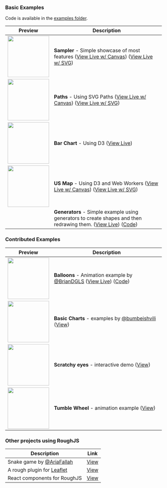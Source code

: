### Basic Examples

Code is available in the [examples folder](https://github.com/pshihn/rough/tree/master/docs/examples).

| Preview | Description |
| --- | --- |
| <img width="133" src="http://roughjs.com/images/examples/sampler.png"> | **Sampler** - Simple showcase of most features ([View Live w/ Canvas](http://roughjs.com/examples/sampler.html)) ([View Live w/ SVG](http://roughjs.com/examples/sampler-svg.html)) |
| <img width="133" src="http://roughjs.com/images/examples/paths.png"> | **Paths** - Using SVG Paths ([View Live w/ Canvas](http://roughjs.com/examples/paths.html)) ([View Live w/ SVG](http://roughjs.com/examples/paths-svg.html)) |
| <img width="133" src="http://roughjs.com/images/examples/bar-chart.png"> | **Bar Chart** - Using D3 ([View Live](http://roughjs.com/examples/bar-chart.html))|
| <img width="133" src="http://roughjs.com/images/examples/us-map.png"> | **US Map** - Using D3 and Web Workers ([View Live w/ Canvas](http://roughjs.com/examples/us-map.html)) ([View Live w/ SVG](http://roughjs.com/examples/us-map-svg.html)) |
| | **Generators** - Simple example using generators to create shapes and then redrawing them. ([View Live](http://roughjs.com/examples/generator.html)) ([Code](https://github.com/pshihn/rough/blob/master/docs/examples/generator.html))

### Contributed Examples

| Preview | Description |
| --- | --- |
| <img width="133" src="https://roughjs.com/images/examples/contributed/balloons.png"> | **Balloons** - Animation example by [@BrianDGLS](https://github.com/BrianDGLS) ([View Live](https://roughjs.com/examples/contributed/balloon-animation.html)) ([Code](https://github.com/pshihn/rough/blob/master/docs/examples/contributed/balloon-animation.html))|
| <img width="133" src="https://roughjs.com/images/examples/contributed/donut.png"> | **Basic Charts** - examples by [@bumbeishvili](https://github.com/bumbeishvili) ([View](https://beta.observablehq.com/@bumbeishvili/trying-out-rough)) |
| <img width="133" src="https://roughjs.com/images/examples/contributed/scratchy.png"> | **Scratchy eyes** - interactive demo ([View](https://beta.observablehq.com/@jashkenas/scratchy-eyes)) |
| <img width="133" src="https://roughjs.com/images/examples/contributed/tumblewheel.png"> | **Tumble Wheel** - animation example ([View](https://beta.observablehq.com/@jashkenas/tumble-wheel-with-rough-js)) |


### Other projects using RoughJS

| Description | Link |
| --- | --- |
| Snake game by [@AriaFallah](https://github.com/AriaFallah) | [View](https://www.aria.ai/snake.html) |
| A rough plugin for [Leaflet](http://leafletjs.com/)  | [View](https://github.com/zhuang-hao-ming/Leaflet.RoughCanvas) |
| React components for RoughJS | [View](https://github.com/ooade/react-rough) |
